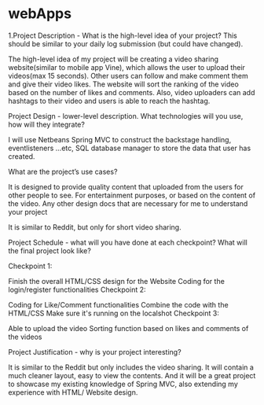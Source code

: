 # webApps
1.Project Description - What is the high-level idea of your project? This should be similar to your daily log submission (but could have changed).

The high-level idea of my project will be creating a video sharing website(similar to mobile app Vine), which allows the user to upload their videos(max 15 seconds). Other users can follow and make comment them and give their video likes. The website will sort the ranking of the video based on the number of likes and comments. Also, video uploaders can add hashtags to their video and users is able to reach the hashtag.

Project Design - lower-level description. What technologies will you use, how will they integrate?

I will use Netbeans Spring MVC to construct the backstage handling, eventlisteners ...etc, SQL database manager to store the data that user has created.

What are the project’s use cases?

It is designed to provide quality content that uploaded from the users for other people to see. For entertainment purposes, or based on the content of the video.
Any other design docs that are necessary for me to understand your project

It is similar to Reddit, but only for short video sharing.

Project Schedule - what will you have done at each checkpoint? What will the final project look like?

Checkpoint 1:

Finish the overall HTML/CSS design for the Website
Coding for the login/register functionalities
Checkpoint 2:

Coding for Like/Comment functionalities
Combine the code with the HTML/CSS
Make sure it's running on the localshot
Checkpoint 3:

Able to upload the video
Sorting function based on likes and comments of the videos

Project Justification - why is your project interesting?

It is similar to the Reddit but only includes the video sharing. It will contain a much cleaner layout, easy to view the contents. And it will be a great project to showcase my existing knowledge of Spring MVC, also extending my experience with HTML/ Website design.
